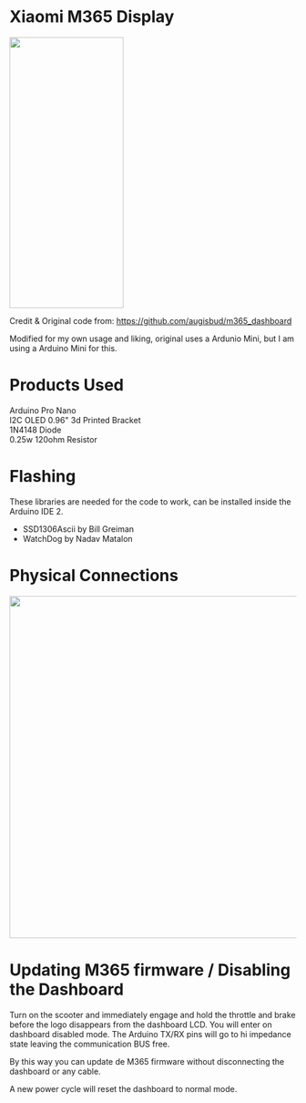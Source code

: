 # Xiaomi M365 Display
<img src="https://github.com/Levi990e/M365-Dashboard/blob/master/pics/dash.png?raw=true" width="200" height="475" />  

Credit & Original code from: https://github.com/augisbud/m365_dashboard 

Modified for my own usage and liking, original uses a Ardunio Mini, but I am using a Arduino Mini for this.

# Products Used
Arduino Pro Nano  
I2C OLED 0.96" 
3d Printed Bracket  
1N4148 Diode  
0.25w 120ohm Resistor  

# Flashing   
These libraries are needed for the code to work, can be installed inside the Arduino IDE 2.   
- SSD1306Ascii by Bill Greiman   
- WatchDog by Nadav Matalon   

# Physical Connections  
<img src="https://github.com/Levi990e/M365-Dashboard/blob/master/pics/diagram.png?raw=true" width="600" height="600" /> 

# Updating M365 firmware / Disabling the Dashboard
Turn on the scooter and immediately engage and hold the throttle and brake before the logo disappears from the dashboard LCD. You will enter on dashboard disabled mode.
The Arduino TX/RX pins will go to hi impedance state leaving the communication BUS free.   

By this way you can update de M365 firmware without disconnecting the dashboard or any cable.   

A new power cycle will reset the dashboard to normal mode.   
